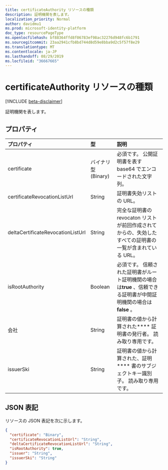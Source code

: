 ```yaml
---
title: certificateAuthority リソースの種類
description: 証明機関を表します。
localization_priority: Normal
author: davidmu1
ms.prod: microsoft-identity-platform
doc_type: resourcePageType
ms.openlocfilehash: bf88364ffd8f06783ef98ac32276d948fc6b1791
ms.sourcegitcommit: 23aa2941cfb8bd744d8d59e8bba9d2c5f57f8e29
ms.translationtype: MT
ms.contentlocale: ja-JP
ms.lasthandoff: 08/29/2019
ms.locfileid: "36667665"
---
```

# <a name="certificateauthority-resource-type"></a>certificateAuthority リソースの種類

[!INCLUDE [beta-disclaimer](../../includes/beta-disclaimer.md)]

証明機関を表します。

## <a name="properties"></a>プロパティ

| プロパティ     | 型        | 説明 |
|:-------------|:------------|:------------|
|certificate|バイナリ型 (Binary)|必須です。 公開証明書を表す base64 でエンコードされた文字列。|
|certificateRevocationListUrl|String|証明書失効リストの URL。|
|deltaCertificateRevocationListUrl|String|完全な証明書の revocaton リストが前回作成されてからの、失効したすべての証明書の一覧が含まれている URL。|
|isRootAuthority|Boolean|必須です。 信頼された証明書がルート証明機関の場合は**true** 、信頼できる証明書が中間証明機関の場合は**false** 。|
|会社|String|証明書の値から計算された**** 証明書の発行者。 読み取り専用です。 |
|issuerSki|String|証明書の値から計算された、証明**** 書のサブジェクトキー識別子。 読み取り専用です。|

## <a name="json-representation"></a>JSON 表記

リソースの JSON 表記を次に示します。

<!-- {
  "blockType": "resource",
  "optionalProperties": [

  ],
  "@odata.type": "microsoft.graph.certificateAuthority",
  "baseType": null
}-->

```json
{
  "certificate": "Binary",
  "certificateRevocationListUrl": "String",
  "deltaCertificateRevocationListUrl": "String",
  "isRootAuthority": true,
  "issuer": "String",
  "issuerSki": "String"
}
```

<!-- uuid: 16cd6b66-4b1a-43a1-adaf-3a886856ed98
2019-02-04 14:57:30 UTC -->
<!-- {
  "type": "#page.annotation",
  "description": "certificateAuthority resource",
  "keywords": "",
  "section": "documentation",
  "tocPath": ""
}-->